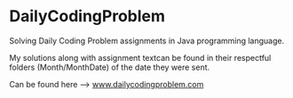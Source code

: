 # DailyCodingProblem

Solving Daily Coding Problem assignments in Java programming language. 

My solutions along with assignment textcan be found in their 
respectful folders (Month/MonthDate) of the date they were sent.

Can be found here --> www.dailycodingproblem.com
